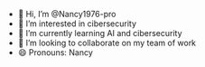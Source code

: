 - 👋 Hi, I’m @Nancy1976-pro
- 👀 I’m interested in cibersecurity
- 🌱 I’m currently learning AI and cibersecurity
- 💞️ I’m looking to collaborate on my team of work
- 😄 Pronouns: Nancy

<!---
Nancy1976-pro/Nancy1976-pro is a ✨ special ✨ repository because its `README.md` (this file) appears on your GitHub profile.
You can click the Preview link to take a look at your changes.
--->
